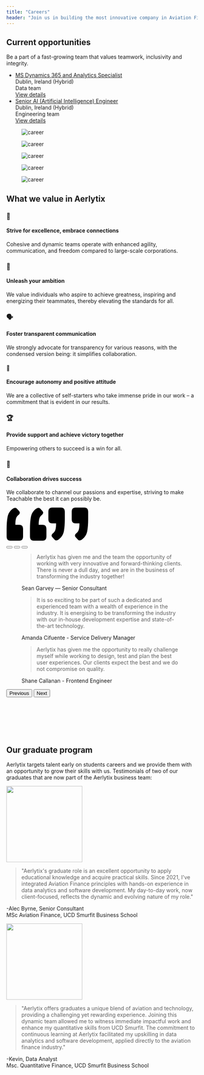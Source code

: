 ```yaml
---
title: "Careers"
header: "Join us in building the most innovative company in Aviation Finance Technology"
---
```


<article class="my-5 py-5">
  <div class="container">
      <div class="w-md-75 w-lg-50 mx-md-auto mb-5 mb-md-9">
        <h2 class="display-3 fw-bold mb-5">Current opportunities</h2>
        <p class="display-7">Be a part of a fast-growing team that values teamwork, inclusivity and integrity.</p>
      </div>
      <ul class="list-group list-group-lg rounded-6" data-cues="slideInUp">
        <li class="list-group-item p-4">
          <div class="row align-items-center">
            <div class="col-md-4 mb-2 mb-md-0">
              <a href="/company/careers/ms-dynamics-365-and-analytics-specialist" class="h5">MS Dynamics 365 and Analytics Specialist</a>
            </div>
            <div class="col-sm-5 col-md-4 mb-2 mb-sm-0">
              <span>Dublin, Ireland (Hybrid)</span>
            </div>
            <div class="col-sm-5 col-md-2 mb-2 mb-sm-0">
              <span>Data team</span>
            </div>
            <div class="col-sm-2 text-sm-end">
              <a class="btn btn-primary" href="/company/careers/ms-dynamics-365-and-analytics-specialist">View details <i class="bi-chevron-right small ms-1 small ms-1"></i></a>
            </div>
          </div>
        </li>
        <li class="list-group-item p-4">
          <div class="row align-items-center">
            <div class="col-md-4 mb-2 mb-md-0">
              <a href="/company/careers/senior-ai-engineer" class="h5">Senior AI (Artificial Intelligence) Engineer </a>
            </div>
            <div class="col-sm-5 col-md-4 mb-2 mb-sm-0">
              <span>Dublin, Ireland (Hybrid)</span>
            </div>
            <div class="col-sm-5 col-md-2 mb-2 mb-sm-0">
              <span>Engineering team</span>
            </div>
            <div class="col-sm-2 text-sm-end">
              <a class="btn btn-primary" href="/company/careers/senior-ai-engineer">View details <i class="bi-chevron-right small ms-1 small ms-1"></i></a>
            </div>
          </div>
        </li>
      </ul>
  </div>
</article>

<article class="px-5 py-5">
  <div class="my-xl-0 my-4">
            <div class="mx-auto overflow-x-hidden">
               <div class="row row-cols-lg-5 row-cols-md-3 row-cols-2 justify-content-center g-1 mb-lg-7" data-cues="slideInUp">
                  <div class="col">
                     <figure>
                        <img src="/images/company/careers/gallery-photo-1.jpg" alt="career" class="img-fluid">
                     </figure>
                  </div>
                  <div class="col">
                     <figure>
                        <img src="/images/company/careers/gallery-photo-2.png" alt="career" class="img-fluid">
                     </figure>
                  </div>
                  <div class="col">
                     <figure>
                        <img src="/images/company/careers/gallery-photo-3.jpg" alt="career" class="img-fluid">
                     </figure>
                  </div>
                  <div class="col col-md-6">
                     <figure>
                        <img src="/images/company/careers/gallery-photo-4.jpg" alt="career" class="img-fluid">
                     </figure>
                  </div>
                  <div class="col-12 col-md-6">
                     <figure>
                        <img src="/images/company/careers/gallery-photo-5.jpg" alt="career" class="img-fluid">
                     </figure>
                  </div>
               </div>
        </div>
    </div>
</article>


<article class="px-5 py-5">

  <div class="container" id="icon-grid">
    <h2 class="display-3 fw-bold mb-5">What we value in Aerlytix</h2>
    <div class="row align-items-md-stretch mb-4" data-cues="slideInUp">
      <div class="col-md-4">
          <div class="h-100 p-5 bg-body-tertiary rounded-3">
              <h3>🚀</h3>
              <h4 class="fw-bold mb-3">Strive for excellence, embrace connections</h5>
              <p>Cohesive and dynamic teams operate with enhanced agility, communication, and freedom compared to large-scale corporations.</p>
          </div>
      </div>
      <div class="col-md-4">
          <div class="h-100 p-5 bg-body-tertiary rounded-3">
              <h3>💪</h3>
              <h4 class="fw-bold mb-3">Unleash your ambition</h4>
              <p>We value individuals who aspire to achieve greatness, inspiring and energizing their teammates, thereby elevating the standards for all.</p>
          </div>
      </div>
      <div class="col-md-4">
          <div class="h-100 p-5 bg-body-tertiary rounded-3">
              <h3>🗣️</h3>
              <h4 class="fw-bold mb-3">Foster transparent communication</h4>
              <p>We strongly advocate for transparency for various reasons, with the condensed version being: it simplifies collaboration.</p>
          </div>
      </div>
    </div>
    <div class="row align-items-md-stretch">
      <div class="col-md-4">
          <div class="h-100 p-5 bg-body-tertiary rounded-3">
              <h4>🌱</h4>
              <h4 class="fw-bold mb-3">Encourage autonomy and positive attitude</h4>
              <p>We are a collective of self-starters who take immense pride in our work – a commitment that is evident in our results.</p>
          </div>
      </div>
      <div class="col-md-4">
          <div class="h-100 p-5 bg-body-tertiary rounded-3">
              <h3>🏆</h3>
              <h4 class="fw-bold mb-3">Provide support and achieve victory together</h4>
              <p>Empowering others to succeed is a win for all.</p>
          </div>
      </div>
      <div class="col-md-4">
          <div class="h-100 p-5 bg-body-tertiary rounded-3">
              <h3>🤝</h3>
              <h4 class="fw-bold mb-3">Collaboration drives success</h4>
              <p>We collaborate to channel our passions and expertise, striving to make Teachable the best it can possibly be.</p>
          </div>
      </div>
    </div>
  </div>

</article>

<article class="quotes__primary my-5 py-5">
  <div class="container card" style="padding-bottom:6rem">
    <span class="quotes__primary--left">
      <svg width="106" height="87" viewBox="0 0 106 87" fill="none" xmlns="http://www.w3.org/2000/svg">
        <path
          d="M95.2773 45.3086C102.113 45.3086 105.531 48.9707 105.531 56.295V75.9239C105.531 83.2481 102.113 86.9102 95.2773 86.9102H72.4258C65.5898 86.9102 62.1719 83.2481 62.1719 75.9239V56.295C62.1719 43.6973 63.002 33.1504 64.6621 24.6543C66.3223 16.0606 70.5703 9.12699 77.4062 3.85355C82.3867 0.0449567 86.293 -0.345668 89.125 2.68168L94.6914 8.68754C98.207 12.3985 97.6699 16.0606 93.0801 19.6739C89.9551 22.1153 87.8555 25.2891 86.7812 29.1953C85.707 33.1016 85.1699 38.4727 85.1699 45.3086H95.2773ZM33.7539 45.3086C40.5898 45.3086 44.0078 48.9707 44.0078 56.295V75.9239C44.0078 83.2481 40.5898 86.9102 33.7539 86.9102H10.9023C4.06641 86.9102 0.648438 83.2481 0.648438 75.9239V56.295C0.648438 43.6973 1.47852 33.1504 3.13867 24.6543C4.79883 16.0606 9.04688 9.12699 15.8828 3.85355C20.8633 0.0449567 24.7695 -0.345668 27.6016 2.68168L33.168 8.68754C36.6836 12.3985 36.1465 16.0606 31.5566 19.6739C28.4316 22.1153 26.332 25.2891 25.2578 29.1953C24.1836 33.1016 23.6465 38.4727 23.6465 45.3086H33.7539Z"
          fill="black" />
      </svg>
    </span>
    <span class="quotes__primary--right">
      <svg width="106" height="88" viewBox="0 0 106 88" fill="none" xmlns="http://www.w3.org/2000/svg">
        <path
          d="M72.4258 42.5625C65.5898 42.5625 62.1719 38.9004 62.1719 31.5762V11.9473C62.1719 4.62305 65.5898 0.960938 72.4258 0.960938H95.2773C102.113 0.960938 105.531 4.62305 105.531 11.9473V31.5762C105.531 44.1738 104.701 54.7695 103.041 63.3633C101.381 71.8594 97.1328 78.7441 90.2969 84.0176C85.3164 87.8262 81.4102 88.2168 78.5781 85.1895L73.0117 79.1836C69.4961 75.4727 70.0332 71.8105 74.623 68.1973C77.748 65.7559 79.8477 62.582 80.9219 58.6758C81.9961 54.7695 82.5332 49.3984 82.5332 42.5625H72.4258ZM10.9023 42.5625C4.06641 42.5625 0.648438 38.9004 0.648438 31.5762V11.9473C0.648438 4.62305 4.06641 0.960938 10.9023 0.960938H33.7539C40.5898 0.960938 44.0078 4.62305 44.0078 11.9473V31.5762C44.0078 44.1738 43.1777 54.7695 41.5176 63.3633C39.8574 71.8594 35.6094 78.7441 28.7734 84.0176C23.793 87.8262 19.8867 88.2168 17.0547 85.1895L11.4883 79.1836C7.97266 75.4727 8.50977 71.8105 13.0996 68.1973C16.2246 65.7559 18.3242 62.582 19.3984 58.6758C20.4727 54.7695 21.0098 49.3984 21.0098 42.5625H10.9023Z"
          fill="black" />
      </svg>
    </span>
    <div id="carouselExampleDark" class="carousel carousel-team carousel-dark slide mt-5" data-bs-ride="carousel">
      <div class="carousel-indicators">
        <button type="button" data-bs-target="#carouselExampleDark" data-bs-slide-to="0" class="active"
          aria-current="true" aria-label="Slide 1"></button>
        <button type="button" data-bs-target="#carouselExampleDark" data-bs-slide-to="1" aria-label="Slide 2"></button>
        <button type="button" data-bs-target="#carouselExampleDark" data-bs-slide-to="2" aria-label="Slide 3"></button>
      </div>
      <div class="carousel-inner">
        <div class="carousel-item active" data-bs-interval="10000">
          <div class="row align-items-md-center">
            <div class="col-md-12">
              <!-- Blockquote -->
              <figure class="pe-md-7">
                <blockquote class="display-6">Aerlytix has given me and the team the opportunity of working with very innovative and forward-thinking clients. There is never a dull day, and we are in the business of transforming the industry together!</blockquote>
                <figcaption class="blockquote-footer">
                  <div class="d-flex align-items-center">
                    <div class="flex-grow-1 ms-3 ms-md-0 fw-bold">
                      Sean Garvey
                      <span class="blockquote-footer-source"> — Senior Consultant</span>
                    </div>
                  </div>
                </figcaption>
              </figure>
            </div>
          </div> <!-- end of row  -->
        </div>
        <div class="carousel-item" data-bs-interval="2000">
          <div class="row align-items-md-center">
            <div class="col-md-12">
              <!-- Blockquote -->
              <figure class="pe-md-7">
                <blockquote class="display-6">It is so exciting to be part of such a dedicated and experienced team with a wealth of experience in the industry. It is energising to be transforming the industry with our in-house development expertise and state-of-the-art technology.</blockquote>
                <figcaption class="blockquote-footer">
                  <div class="d-flex align-items-center">
                    <div class="flex-grow-1 ms-3 ms-md-0 fw-bold">
                      Amanda Cifuente
                      <span class="blockquote-footer-source"> - Service Delivery Manager</span>
                    </div>
                  </div>
                </figcaption>
              </figure>
            </div>
          </div> <!-- end of row  -->
        </div>
        <div class="carousel-item">
          <div class="row align-items-md-center">
            <div class="col-md-12">
              <figure class="pe-md-7">
                <blockquote class="display-6">Aerlytix has given me the opportunity to really challenge myself while working to design, test and plan the best user experiences. Our clients expect the best and we do not compromise on quality.</blockquote>
                <figcaption class="blockquote-footer">
                  <div class="d-flex align-items-center">
                    <div class="flex-grow-1 ms-3 ms-md-0 fw-bold">
                      Shane Callanan
                      <span class="blockquote-footer-source"> - Frontend Engineer</span>
                    </div>
                  </div>
                </figcaption>
              </figure>
            </div>
          </div> <!-- end of row  -->
        </div>
      </div>
      <button class="carousel-control-prev" style="left:-40px" type="button" data-bs-target="#carouselExampleDark"
        data-bs-slide="prev">
        <span class="carousel-control-prev-icon" aria-hidden="true"></span>
        <span class="visually-hidden">Previous</span>
      </button>
      <button class="carousel-control-next" style="right:-40px" type="button" data-bs-target="#carouselExampleDark"
        data-bs-slide="next">
        <span class="carousel-control-next-icon" aria-hidden="true"></span>
        <span class="visually-hidden">Next</span>
      </button>
    </div>
  </div>
</article>

<article class="graduates py-5 px5">
<div class="container">
<h2 class="display-3 fw-bold mb-5">Our graduate program</h2>
<p class="display-7 mb-5">Aerlytix targets talent early on students careers and we provide them with an opportunity to grow their skills with us. Testimonials of two of our graduates that are now part of the Aerlytix business team:</p>

<div class="row mb-2" data-cues="slideInUp">
    <div class="col-md-6">
        <div class="row g-0">
            <div class="col p-4">
                <img class="rounded-3 mb-4" src="/images/company/careers/alec.jpeg" width="200" alt="">
                <blockquote><span class="quote__open">"</span>Aerlytix's graduate role is an excellent opportunity to apply educational knowledge and acquire practical skills. Since 2021, I've integrated Aviation Finance principles with hands-on experience in data analytics and software development. My day-to-day work, now client-focused, reflects the dynamic and evolving nature of my role.<span class="quote__close">"</span></blockquote>
                <p class="fw-bold">-Alec Byrne, Senior Consultant <br />
                MSc Aviation Finance, UCD Smurfit Business School</p>
            </div>            
        </div>
    </div>
    <div class="col-md-6">
        <div class="row g-0">
            <div class="col p-4">
                <img class="rounded-3 mb-4" src="/images/company/careers/kevin.jpeg" width="200" alt="">
                <blockquote><span class="quote__open">"</span>Aerlytix offers graduates a unique blend of aviation and technology, providing a challenging yet rewarding experience. Joining this dynamic team allowed me to witness immediate impactful work and enhance my quantitative skills from UCD Smurfit. The commitment to continuous learning at Aerlytix facilitated my upskilling in data analytics and software development, applied directly to the aviation finance industry.<span class="quote__close">"</span></blockquote>
                <p class="fw-bold">-Kevin, Data Analyst<br />
                Msc. Quantitative Finance, UCD Smurfit Business School</p>
            </div>
        </div>
    </div>
</div>

</div>
</article>
